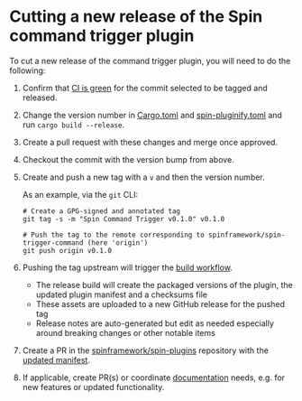 # Cutting a new release of the Spin command trigger plugin

To cut a new release of the command trigger plugin, you will need to do the following:

1. Confirm that [CI is green](https://github.com/spinframework/spin-trigger-command/actions) for the commit selected to be tagged and released.

1. Change the version number in [Cargo.toml](./Cargo.toml) and [spin-pluginify.toml](./spin-pluginify.toml) and run `cargo build --release`.

1. Create a pull request with these changes and merge once approved.

1. Checkout the commit with the version bump from above.

1. Create and push a new tag with a `v` and then the version number.

    As an example, via the `git` CLI:

    ```
    # Create a GPG-signed and annotated tag
    git tag -s -m "Spin Command Trigger v0.1.0" v0.1.0

    # Push the tag to the remote corresponding to spinframework/spin-trigger-command (here 'origin')
    git push origin v0.1.0
    ```

1. Pushing the tag upstream will trigger the [build workflow](https://github.com/spinframework/spin-trigger-command/actions/workflows/build.yml).
    - The release build will create the packaged versions of the plugin, the updated plugin manifest and a checksums file
    - These assets are uploaded to a new GitHub release for the pushed tag
    - Release notes are auto-generated but edit as needed especially around breaking changes or other notable items
  
1. Create a PR in the [spinframework/spin-plugins](https://github.com/spinframework/spin-plugins) repository with the [updated manifest](https://github.com/spinframework/spin-plugins/tree/main/manifests/trigger-command).

1. If applicable, create PR(s) or coordinate [documentation](https://github.com/spinframework/spin-docs) needs, e.g. for new features or updated functionality.